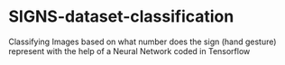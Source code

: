 # SIGNS-dataset-classification
Classifying Images based on what number does the sign (hand gesture) represent with the help of a Neural Network coded in Tensorflow
